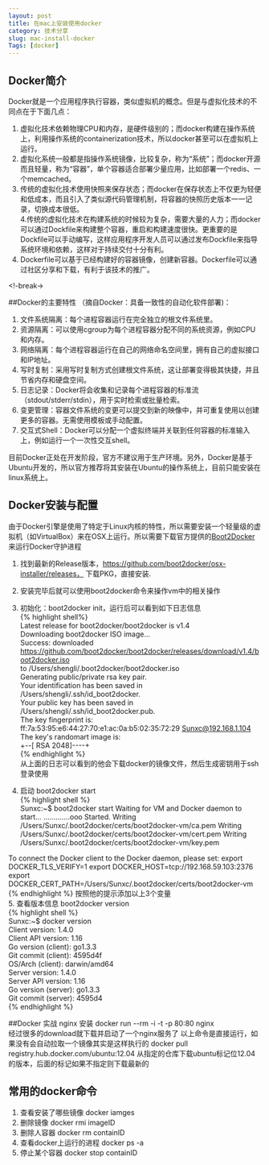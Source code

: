 ```yaml
---
layout: post  
title: 在mac上安装使用docker  
category: 技术分享  
slug: mac-install-docker  
Tags: [docker]
---
```


## Docker简介

Docker就是一个应用程序执行容器，类似虚拟机的概念。但是与虚拟化技术的不同点在于下面几点：

1. 虚拟化技术依赖物理CPU和内存，是硬件级别的；而docker构建在操作系统上，利用操作系统的containerization技术，所以docker甚至可以在虚拟机上运行。  
2. 虚拟化系统一般都是指操作系统镜像，比较复杂，称为“系统”；而docker开源而且轻量，称为“容器”，单个容器适合部署少量应用，比如部署一个redis、一个memcached。  
3. 传统的虚拟化技术使用快照来保存状态；而docker在保存状态上不仅更为轻便和低成本，而且引入了类似源代码管理机制，将容器的快照历史版本一一记录，切换成本很低。  
4.传统的虚拟化技术在构建系统的时候较为复杂，需要大量的人力；而docker可以通过Dockfile来构建整个容器，重启和构建速度很快。更重要的是Dockfile可以手动编写，这样应用程序开发人员可以通过发布Dockfile来指导系统环境和依赖，这样对于持续交付十分有利。  
5. Dockerfile可以基于已经构建好的容器镜像，创建新容器。Dockerfile可以通过社区分享和下载，有利于该技术的推广。

<!-break->

##Docker的主要特性
（摘自Docker：具备一致性的自动化软件部署)：

1. 文件系统隔离：每个进程容器运行在完全独立的根文件系统里。
2. 资源隔离：可以使用cgroup为每个进程容器分配不同的系统资源，例如CPU和内存。
3. 网络隔离：每个进程容器运行在自己的网络命名空间里，拥有自己的虚拟接口和IP地址。
4. 写时复制：采用写时复制方式创建根文件系统，这让部署变得极其快捷，并且节省内存和硬盘空间。
5. 日志记录：Docker将会收集和记录每个进程容器的标准流（stdout/stderr/stdin），用于实时检索或批量检索。
6. 变更管理：容器文件系统的变更可以提交到新的映像中，并可重复使用以创建更多的容器。无需使用模板或手动配置。
7. 交互式Shell：Docker可以分配一个虚拟终端并关联到任何容器的标准输入上，例如运行一个一次性交互shell。

目前Docker正处在开发阶段，官方不建议用于生产环境。另外，Docker是基于Ubuntu开发的，所以官方推荐将其安装在Ubuntu的操作系统上，目前只能安装在linux系统上。

## Docker安装与配置
由于Docker引擎是使用了特定于Linux内核的特性，所以需要安装一个轻量级的虚拟机（如VirtualBox）来在OSX上运行。所以需要下载官方提供的[Boot2Docker](https://github.com/boot2docker/boot2docker)来运行Docker守护进程  

1. 找到最新的Release版本，https://github.com/boot2docker/osx-installer/releases， 下载PKG，直接安装.

2. 安装完毕后就可以使用boot2docker命令来操作vm中的相关操作
3. 初始化：boot2docker init，运行后可以看到如下日志信息  
{% highlight shell%}  
Latest release for boot2docker/boot2docker is v1.4  
Downloading boot2docker ISO image...  
Success: downloaded https://github.com/boot2docker/boot2docker/releases/download/v1.4/boot2docker.iso  
to /Users/shengli/.boot2docker/boot2docker.iso  
Generating public/private rsa key pair.  
Your identification has been saved in /Users/shengli/.ssh/id_boot2docker.  
Your public key has been saved in /Users/shengli/.ssh/id_boot2docker.pub.  
The key fingerprint is:  
ff:7a:53:95:e6:44:27:70:e1:ac:0a:b5:02:35:72:29 Sunxc@192.168.1.104
The key's randomart image is:  
+--[ RSA 2048]----+  
{% endhighlight %}  
从上面的日志可以看到的他会下载docker的镜像文件，然后生成密钥用于ssh登录使用

4. 启动 boot2docker start  
{% highlight shell %}  
Sunxc:~$ boot2docker start
Waiting for VM and Docker daemon to start...
.............ooo
Started.
Writing /Users/Sunxc/.boot2docker/certs/boot2docker-vm/ca.pem
Writing /Users/Sunxc/.boot2docker/certs/boot2docker-vm/cert.pem
Writing /Users/Sunxc/.boot2docker/certs/boot2docker-vm/key.pem

To connect the Docker client to the Docker daemon, please set:
    export DOCKER_TLS_VERIFY=1
    export DOCKER_HOST=tcp://192.168.59.103:2376
    export DOCKER_CERT_PATH=/Users/Sunxc/.boot2docker/certs/boot2docker-vm  
{% endhighlight %} 
按照他的提示添加以上3个变量  
5. 查看版本信息 boot2docker version  
{% highlight shell %}  
Sunxc:~$ docker version  
Client version: 1.4.0  
Client API version: 1.16  
Go version (client): go1.3.3  
Git commit (client): 4595d4f  
OS/Arch (client): darwin/amd64  
Server version: 1.4.0  
Server API version: 1.16  
Go version (server): go1.3.3  
Git commit (server): 4595d4  
{% endhighlight %}  

##Docker 实战 nginx 安装
docker run --rm -i -t -p 80:80 nginx  
经过很多的download就下载并启动了一个nginx服务了
以上命令是直接运行，如果没有会自动拉取一个镜像其实是这样执行的
docker pull registry.hub.docker.com/ubuntu:12.04
从指定的仓库下载ubuntu标记位12.04的版本，后面的标记如果不指定则下载最新的

## 常用的docker命令
1. 查看安装了哪些镜像 docker iamges
2. 删除镜像 docker rmi imageID 
3. 删除人容器 docker rm containID
4. 查看docker上运行的进程 docker ps -a
5. 停止某个容器 docker stop containID

